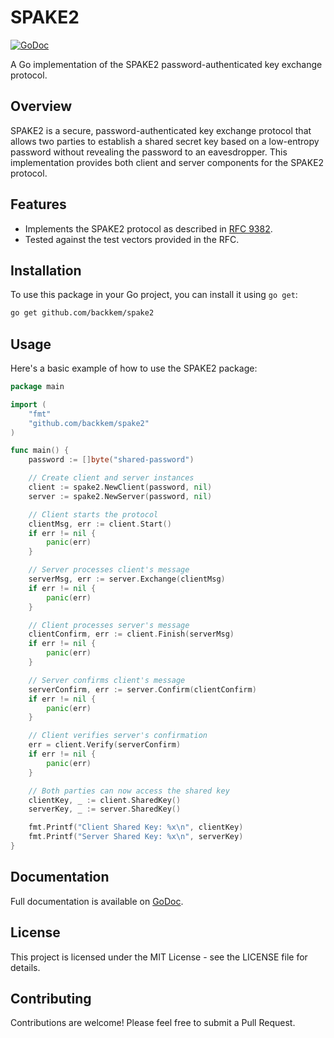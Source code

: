 # SPAKE2

[![GoDoc](https://godoc.org/github.com/backkem/spake2?status.svg)](https://godoc.org/github.com/backkem/spake2)

A Go implementation of the SPAKE2 password-authenticated key exchange protocol.

## Overview

SPAKE2 is a secure, password-authenticated key exchange protocol that allows two parties to establish a shared secret key based on a low-entropy password without revealing the password to an eavesdropper. This implementation provides both client and server components for the SPAKE2 protocol.

## Features

- Implements the SPAKE2 protocol as described in [RFC 9382](https://www.rfc-editor.org/rfc/rfc9382).
- Tested against the test vectors provided in the RFC.

## Installation

To use this package in your Go project, you can install it using `go get`:

```bash
go get github.com/backkem/spake2
```

## Usage

Here's a basic example of how to use the SPAKE2 package:

```go
package main

import (
	"fmt"
	"github.com/backkem/spake2"
)

func main() {
	password := []byte("shared-password")

	// Create client and server instances
	client := spake2.NewClient(password, nil)
	server := spake2.NewServer(password, nil)

	// Client starts the protocol
	clientMsg, err := client.Start()
	if err != nil {
		panic(err)
	}

	// Server processes client's message
	serverMsg, err := server.Exchange(clientMsg)
	if err != nil {
		panic(err)
	}

	// Client processes server's message
	clientConfirm, err := client.Finish(serverMsg)
	if err != nil {
		panic(err)
	}

	// Server confirms client's message
	serverConfirm, err := server.Confirm(clientConfirm)
	if err != nil {
		panic(err)
	}

	// Client verifies server's confirmation
	err = client.Verify(serverConfirm)
	if err != nil {
		panic(err)
	}

	// Both parties can now access the shared key
	clientKey, _ := client.SharedKey()
	serverKey, _ := server.SharedKey()

	fmt.Printf("Client Shared Key: %x\n", clientKey)
	fmt.Printf("Server Shared Key: %x\n", serverKey)
}
```

## Documentation

Full documentation is available on [GoDoc](https://godoc.org/github.com/backkem/spake2).

## License

This project is licensed under the MIT License - see the LICENSE file for details.

## Contributing

Contributions are welcome! Please feel free to submit a Pull Request.
